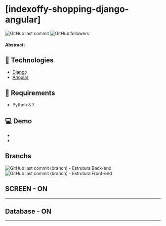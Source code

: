 # [indexoffy-shopping-django-angular]

![GitHub last commit](https://img.shields.io/github/last-commit/FernandoCelmer/indexoffy-shopping-django-angular) ![GitHub followers](https://img.shields.io/github/followers/FernandoCelmer?label=Fernando%20Celmer&style=social)

#### Abstract:

## 🚀 Technologies

- [Django](https://www.djangoproject.com/) 
- [Angular](https://angular.io/)

## 📑 Requirements

- Python 3.7

## 💻 Demo
- <br> 
- <br>

## Branchs
![GitHub last commit (branch)](https://img.shields.io/github/last-commit/FernandoCelmer/indexoffy-shopping-django-angular/OFFY-01?color=blue&label=OFFY-01) - Estrutura Back-end <br>
![GitHub last commit (branch)](https://img.shields.io/github/last-commit/FernandoCelmer/indexoffy-shopping-django-angular/OFFY-02?color=blue&label=OFFY-01) - Estrutura Front-end <br>

## SCREEN - ON 
________________________________
<p>

## Database - ON
________________________________
<p>
